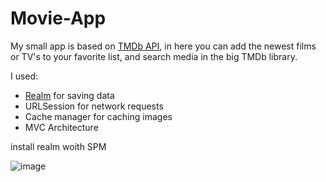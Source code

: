 # Movie-App

My small app is based on [TMDb API](https://developers.themoviedb.org/3), in here you can add the newest films or TV's to your favorite list, and search media in the big TMDb library. 

I used:
- [Realm](https://github.com/realm/realm-swift) for saving data
- URLSession for network requests
- Cache manager for caching images 
- MVC Architecture 

install realm woith SPM

![image](https://user-images.githubusercontent.com/99028430/191952465-d1e38ec8-e857-4256-8c3b-90bdabfa51f9.png)




